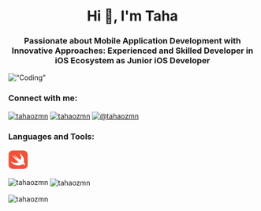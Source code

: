 <h1 align="center">Hi 👋, I'm Taha</h1>
<h3 align="center">Passionate about Mobile Application Development with Innovative Approaches: Experienced and Skilled Developer in iOS Ecosystem as Junior iOS Developer</h3>
<p><img align=“center” alt=“Coding” width=“400” height=“400" src=“https://media4.giphy.com/media/qgQUggAC3Pfv687qPC/giphy.gif”></p>
<h3 align="left">Connect with me:</h3>
<p align="left">
<a href="https://linkedin.com/in/tahaozmn" target="blank"><img align="center" src="https://raw.githubusercontent.com/rahuldkjain/github-profile-readme-generator/master/src/images/icons/Social/linked-in-alt.svg" alt="tahaozmn" height="30" width="40" /></a>
<a href="https://instagram.com/tahaozmn" target="blank"><img align="center" src="https://raw.githubusercontent.com/rahuldkjain/github-profile-readme-generator/master/src/images/icons/Social/instagram.svg" alt="tahaozmn" height="30" width="40" /></a>
<a href="https://medium.com/@tahaozmn" target="blank"><img align="center" src="https://raw.githubusercontent.com/rahuldkjain/github-profile-readme-generator/master/src/images/icons/Social/medium.svg" alt="@tahaozmn" height="30" width="40" /></a>
</p>

<h3 align="left">Languages and Tools:</h3>
<p align="left"> <a href="https://developer.apple.com/swift/" target="_blank" rel="noreferrer"> <img src="https://raw.githubusercontent.com/devicons/devicon/master/icons/swift/swift-original.svg" alt="swift" width="40" height="40"/> </a> </p>

<p><img align="left" src="https://github-readme-stats.vercel.app/api/top-langs?username=tahaozmn&show_icons=true&locale=en&layout=compact" alt="tahaozmn" /></p>

<p>&nbsp;<img align="center" src="https://github-readme-stats.vercel.app/api?username=tahaozmn&show_icons=true&locale=en" alt="tahaozmn" /></p>

<p><img align="center" src="https://github-readme-streak-stats.herokuapp.com/?user=tahaozmn&" alt="tahaozmn" /></p>
